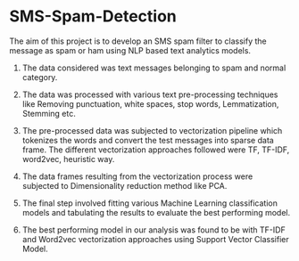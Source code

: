 # SMS-Spam-Detection
The aim of this project is to develop an SMS spam filter to classify the message as spam or ham using NLP based text analytics models.

1) The data considered was text messages belonging to spam and normal category.

2) The data was processed with various text pre-processing techniques like Removing punctuation, white spaces, stop words, Lemmatization, Stemming etc. 

3) The pre-processed data was subjected to vectorization pipeline which tokenizes the words and convert the test messages into sparse data frame. The different vectorization approaches followed were TF, TF-IDF, word2vec, heuristic way.

4) The data frames resulting from the vectorization process were subjected to Dimensionality reduction method like PCA. 

5) The final step involved fitting various Machine Learning classification models and tabulating the results to evaluate the best performing model. 

6) The best performing model in our analysis was found to be with TF-IDF and Word2vec vectorization approaches using Support Vector Classifier Model.
